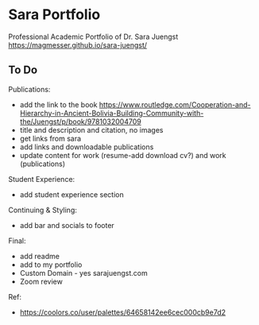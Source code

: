 # Sara Portfolio
Professional Academic Portfolio of Dr. Sara Juengst
https://magmesser.github.io/sara-juengst/

## To Do


Publications:
- add the link to the book https://www.routledge.com/Cooperation-and-Hierarchy-in-Ancient-Bolivia-Building-Community-with-the/Juengst/p/book/9781032004709 
- title and description and citation, no images 
- get links from sara 
- add links and downloadable publications
- update content for work (resume-add download cv?) and work (publications)

Student Experience:
- add student experience section

Continuing & Styling:
- add bar and socials to footer


Final:
- add readme
- add to my portfolio
- Custom Domain - yes sarajuengst.com
- Zoom review 

Ref:
- https://coolors.co/user/palettes/64658142ee6cec000cb9e7d2